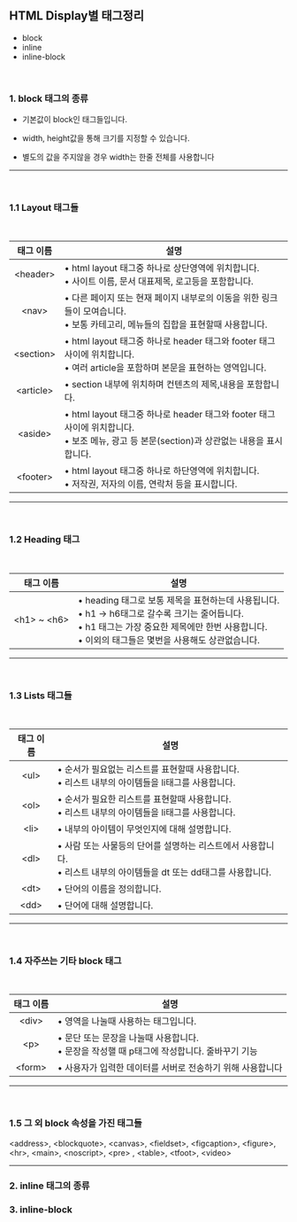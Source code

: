 ## HTML Display별 태그정리
- block
- inline
- inline-block
<br>

### 1.  block 태그의 종류

- 기본값이 block인 태그들입니다.

- width, height값을 통해 크기를 지정할 수 있습니다.
- 별도의 값을 주지않을 경우 width는 한줄 전체를 사용합니다

---
<br>

### 1.1  Layout 태그들
<br>

|태그 이름|설명|
|:---:|---|
|\<header>| • html layout 태그중 하나로 상단영역에 위치합니다.<br> • 사이트 이름, 문서 대표제목, 로고등을 포함합니다.|
|\<nav>| • 다른 페이지 또는 현재 페이지 내부로의 이동을 위한 링크들이 모여습니다.<br> • 보통 카테고리, 메뉴들의 집합을 표현할때 사용합니다.|
|\<section>| • html layout 태그중 하나로 header 태그와 footer 태그 사이에 위치합니다.<br> • 여러 article을 포함하며 본문을 표현하는 영역입니다.|
|\<article>| • section 내부에 위치하며 컨텐츠의 제목,내용을 포함합니다.|
|\<aside>| • html layout 태그중 하나로 header 태그와 footer 태그 사이에 위치합니다.<br> • 보조 메뉴, 광고 등 본문(section)과 상관없는 내용을 표시합니다.|
|\<footer>| • html layout 태그중 하나로 하단영역에 위치합니다.<br> • 저작권, 저자의 이름, 연락처 등을 표시합니다.|

---
<br>

### 1.2  Heading 태그
<br>

|태그 이름|설명|
|:---:|---|
|\<h1> ~ \<h6>| • heading 태그로 보통 제목을 표현하는데 사용됩니다.<br> • h1 -> h6태그로 갈수록 크기는 줄어듭니다.<br>  • h1 태그는 가장 중요한 제목에만 한번 사용합니다.<br> • 이외의 태그들은 몇번을 사용해도 상관없습니다.|

---
<br>

### 1.3  Lists 태그들
<br>

|태그 이름|설명|
|:---:|---|
|\<ul>| • 순서가 필요없는 리스트를 표현할때 사용합니다.<br> • 리스트 내부의 아이템들을 li태그를 사용합니다.|
|\<ol>| • 순서가 필요한 리스트를 표현할때 사용합니다.<br> • 리스트 내부의 아이템들을 li태그를 사용합니다.|
|\<li>| • 내부의 아이템이 무엇인지에 대해 설명합니다.|
|\<dl>| • 사람 또는 사물등의 단어를 설명하는 리스트에서 사용합니다.<br> • 리스트 내부의 아이템들을 dt 또는 dd태그를 사용합니다.|
|\<dt>| • 단어의 이름을 정의합니다.|
|\<dd>| • 단어에 대해 설명합니다.|

---
<br>

### 1.4  자주쓰는 기타 block 태그
<br>

|태그 이름|설명|
|:---:|---|
|\<div>| • 영역을 나눌때 사용하는 태그입니다.|
|\<p>| • 문단 또는 문장을 나눌때 사용합니다.<br> • 문장을 작성핼 때 p태그에 작성합니다. 줄바꾸기 기능|
|\<form>| • 사용자가 입력한 데이터를 서버로 전송하기 위해 사용합니다|

---
<br>

### 1.5 그 외 block 속성을 가진 태그들


\<address>, \<blockquote>, \<canvas>, \<fieldset>, \<figcaption>, \<figure>, \<hr>, \<main>, \<noscript>, \<pre>
, \<table>, \<tfoot>, \<video>


---


### 2. inline 태그의 종류

### 3. inline-block
